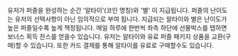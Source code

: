 유저가 퍼즐을 완성하는 순간 '알타이'(코인 명칭)와 '별' 이 지급됩니다. 
퍼즐의 난이도는 유저의 선택사항이 아닌 임의적으로 부여 됩니다. 
지급되는 알타이와 별은 난이도가 높은 퍼즐일수록 높게 책정됩니다.
매일 하루에 한번씩 좌측 하단에 선물박스를 탭하면 보너스 획득 찬스를 얻을수 있습니다. 
유저는 알타이와 유료 퍼즐 패키지 상품을 교환(구매)할 수 있습니다.
또한 카드 결제를 통해 알타이를 유료로 구매할수도 있습니다. 
